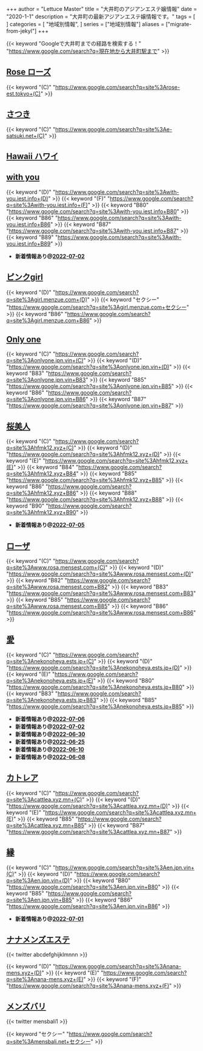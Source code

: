+++
author = "Lettuce Master"
title = "大井町のアジアンエステ嬢情報"
date = "2020-1-1"
description = "大井町の最新アジアンエステ嬢情報です。"
tags = [
]
categories = [
    "地域別情報",
]
series = ["地域別情報"]
aliases = ["migrate-from-jekyl"]
+++

{{< keyword "Googleで大井町までの経路を検索する！" "https://www.google.com/search?q=現在地から大井町駅まで" >}}

## [Rose ローズ](http://rose-est.tokyo/)
{{< keyword "(C)" "https://www.google.com/search?q=site%3Arose-est.tokyo+(C)" >}} 

## [さつき](http://e-satsuki.net/)
{{< keyword "(C)" "https://www.google.com/search?q=site%3Ae-satsuki.net+(C)" >}} 

## [Hawaii ハワイ](http://pretty-girl.link/hawai/)


## [with you](http://with-you.iest.info/)
{{< keyword "(D)" "https://www.google.com/search?q=site%3Awith-you.iest.info+(D)" >}} {{< keyword "(F)" "https://www.google.com/search?q=site%3Awith-you.iest.info+(F)" >}} {{< keyword "B80" "https://www.google.com/search?q=site%3Awith-you.iest.info+B80" >}} {{< keyword "B86" "https://www.google.com/search?q=site%3Awith-you.iest.info+B86" >}} {{< keyword "B87" "https://www.google.com/search?q=site%3Awith-you.iest.info+B87" >}} {{< keyword "B89" "https://www.google.com/search?q=site%3Awith-you.iest.info+B89" >}} 

- **新着情報あり@[2022-07-02](/post/2022-07-02)**
## [ピンクgirl](http://girl.menzue.com/)
{{< keyword "(D)" "https://www.google.com/search?q=site%3Agirl.menzue.com+(D)" >}} {{< keyword "セクシー" "https://www.google.com/search?q=site%3Agirl.menzue.com+セクシー" >}} {{< keyword "B86" "https://www.google.com/search?q=site%3Agirl.menzue.com+B86" >}} 

## [Only one](http://onlyone.jpn.vin/)
{{< keyword "(C)" "https://www.google.com/search?q=site%3Aonlyone.jpn.vin+(C)" >}} {{< keyword "(D)" "https://www.google.com/search?q=site%3Aonlyone.jpn.vin+(D)" >}} {{< keyword "B83" "https://www.google.com/search?q=site%3Aonlyone.jpn.vin+B83" >}} {{< keyword "B85" "https://www.google.com/search?q=site%3Aonlyone.jpn.vin+B85" >}} {{< keyword "B86" "https://www.google.com/search?q=site%3Aonlyone.jpn.vin+B86" >}} {{< keyword "B87" "https://www.google.com/search?q=site%3Aonlyone.jpn.vin+B87" >}} 

## [桜美人](http://hfmk12.xyz/)
{{< keyword "(C)" "https://www.google.com/search?q=site%3Ahfmk12.xyz+(C)" >}} {{< keyword "(D)" "https://www.google.com/search?q=site%3Ahfmk12.xyz+(D)" >}} {{< keyword "(E)" "https://www.google.com/search?q=site%3Ahfmk12.xyz+(E)" >}} {{< keyword "B84" "https://www.google.com/search?q=site%3Ahfmk12.xyz+B84" >}} {{< keyword "B85" "https://www.google.com/search?q=site%3Ahfmk12.xyz+B85" >}} {{< keyword "B86" "https://www.google.com/search?q=site%3Ahfmk12.xyz+B86" >}} {{< keyword "B88" "https://www.google.com/search?q=site%3Ahfmk12.xyz+B88" >}} {{< keyword "B90" "https://www.google.com/search?q=site%3Ahfmk12.xyz+B90" >}} 

- **新着情報あり@[2022-07-05](/post/2022-07-05)**
## [ローザ](http://www.rosa.mensest.com/)
{{< keyword "(C)" "https://www.google.com/search?q=site%3Awww.rosa.mensest.com+(C)" >}} {{< keyword "(D)" "https://www.google.com/search?q=site%3Awww.rosa.mensest.com+(D)" >}} {{< keyword "B82" "https://www.google.com/search?q=site%3Awww.rosa.mensest.com+B82" >}} {{< keyword "B83" "https://www.google.com/search?q=site%3Awww.rosa.mensest.com+B83" >}} {{< keyword "B85" "https://www.google.com/search?q=site%3Awww.rosa.mensest.com+B85" >}} {{< keyword "B86" "https://www.google.com/search?q=site%3Awww.rosa.mensest.com+B86" >}} 

## [愛](https://nekonoheya.ests.jp/)
{{< keyword "(C)" "https://www.google.com/search?q=site%3Anekonoheya.ests.jp+(C)" >}} {{< keyword "(D)" "https://www.google.com/search?q=site%3Anekonoheya.ests.jp+(D)" >}} {{< keyword "(E)" "https://www.google.com/search?q=site%3Anekonoheya.ests.jp+(E)" >}} {{< keyword "B80" "https://www.google.com/search?q=site%3Anekonoheya.ests.jp+B80" >}} {{< keyword "B83" "https://www.google.com/search?q=site%3Anekonoheya.ests.jp+B83" >}} {{< keyword "B85" "https://www.google.com/search?q=site%3Anekonoheya.ests.jp+B85" >}} 

- **新着情報あり@[2022-07-06](/post/2022-07-06)**
- **新着情報あり@[2022-07-02](/post/2022-07-02)**
- **新着情報あり@[2022-06-30](/post/2022-06-30)**
- **新着情報あり@[2022-06-25](/post/2022-06-25)**
- **新着情報あり@[2022-06-10](/post/2022-06-10)**
- **新着情報あり@[2022-06-08](/post/2022-06-08)**
## [カトレア](https://cattlea.xyz.mn/)
{{< keyword "(C)" "https://www.google.com/search?q=site%3Acattlea.xyz.mn+(C)" >}} {{< keyword "(D)" "https://www.google.com/search?q=site%3Acattlea.xyz.mn+(D)" >}} {{< keyword "(E)" "https://www.google.com/search?q=site%3Acattlea.xyz.mn+(E)" >}} {{< keyword "B85" "https://www.google.com/search?q=site%3Acattlea.xyz.mn+B85" >}} {{< keyword "B87" "https://www.google.com/search?q=site%3Acattlea.xyz.mn+B87" >}} 

## [縁](https://en.jpn.vin/)
{{< keyword "(C)" "https://www.google.com/search?q=site%3Aen.jpn.vin+(C)" >}} {{< keyword "(D)" "https://www.google.com/search?q=site%3Aen.jpn.vin+(D)" >}} {{< keyword "B80" "https://www.google.com/search?q=site%3Aen.jpn.vin+B80" >}} {{< keyword "B85" "https://www.google.com/search?q=site%3Aen.jpn.vin+B85" >}} {{< keyword "B86" "https://www.google.com/search?q=site%3Aen.jpn.vin+B86" >}} 

- **新着情報あり@[2022-07-01](/post/2022-07-01)**
## [ナナメンズエステ](https://nana-mens.xyz/)


{{< twitter abcdefghijklmnnn >}}

{{< keyword "(D)" "https://www.google.com/search?q=site%3Anana-mens.xyz+(D)" >}} {{< keyword "(E)" "https://www.google.com/search?q=site%3Anana-mens.xyz+(E)" >}} {{< keyword "(F)" "https://www.google.com/search?q=site%3Anana-mens.xyz+(F)" >}} 

## [メンズバリ](http://mensbali.net/)


{{< twitter mensbali1 >}}

{{< keyword "セクシー" "https://www.google.com/search?q=site%3Amensbali.net+セクシー" >}} 


